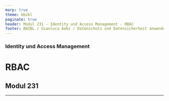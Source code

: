 ```yaml
---
marp: true
theme: bbzbl
paginate: true
header: Modul 231 - Identity und Access Management - RBAC
footer: BBZBL / Gianluca Aebi / Datenschutz und Datensicherheit anwenden
---
```


<!-- _class: big center -->
### Identity und Access Management
# RBAC
## Modul 231

---

